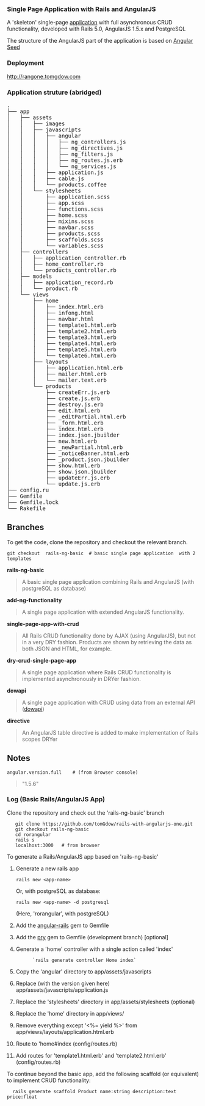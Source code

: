 
### Single Page Application with Rails and AngularJS

A 'skeleton' single-page [application](http://rangone.tomgdow.com)  with full asynchronous CRUD functionality, developed with
 Rails 5.0, AngularJS 1.5.x  and PostgreSQL

The structure of the AngularJS part of the application is based on [Angular Seed](https://github.com/angular/angular-seed)

### Deployment

 http://rangone.tomgdow.com

### Application struture (abridged) 

<pre>
.
├── app
│   ├── assets
│   │   ├── images
│   │   ├── javascripts
│   │   │   ├── angular
│   │   │   │   ├── ng_controllers.js
│   │   │   │   ├── ng_directives.js
│   │   │   │   ├── ng_filters.js
│   │   │   │   ├── ng_routes.js.erb
│   │   │   │   └── ng_services.js
│   │   │   ├── application.js
│   │   │   ├── cable.js
│   │   │   └── products.coffee
│   │   └── stylesheets
│   │       ├── application.scss
│   │       ├── app.scss
│   │       ├── functions.scss
│   │       ├── home.scss
│   │       ├── mixins.scss
│   │       ├── navbar.scss
│   │       ├── products.scss
│   │       ├── scaffolds.scss
│   │       └── variables.scss
│   ├── controllers
│   │   ├── application_controller.rb
│   │   ├── home_controller.rb
│   │   └── products_controller.rb
│   ├── models
│   │   ├── application_record.rb
│   │   └── product.rb
│   └── views
│       ├── home
│       │   ├── index.html.erb
│       │   ├── infong.html
│       │   ├── navbar.html
│       │   ├── template1.html.erb
│       │   ├── template2.html.erb
│       │   ├── template3.html.erb
│       │   ├── template4.html.erb
│       │   ├── template5.html.erb
│       │   └── template6.html.erb
│       ├── layouts
│       │   ├── application.html.erb
│       │   ├── mailer.html.erb
│       │   └── mailer.text.erb
│       └── products
│           ├── createErr.js.erb
│           ├── create.js.erb
│           ├── destroy.js.erb
│           ├── edit.html.erb
│           ├── _editPartial.html.erb
│           ├── _form.html.erb
│           ├── index.html.erb
│           ├── index.json.jbuilder
│           ├── new.html.erb
│           ├── _newPartial.html.erb
│           ├── _noticeBanner.html.erb
│           ├── _product.json.jbuilder
│           ├── show.html.erb
│           ├── show.json.jbuilder
│           ├── updateErr.js.erb
│           └── update.js.erb
├── config.ru
├── Gemfile
├── Gemfile.lock
└── Rakefile
</pre>

## Branches

To get the code, clone the repository and checkout the relevant branch.

    git checkout  rails-ng-basic  # basic single page application  with 2 templates


**rails-ng-basic**

> A basic single page application combining Rails and AngularJS (with postgreSQL as database)

**add-ng-functionality**

> A single page application with extended AngularJS functionality.

**single-page-app-with-crud**

> All Rails CRUD functionality done by AJAX (using AngularJS), but not in a  very DRY fashion. Products are shown
> by retrieving the data as both JSON and HTML, for example. 

**dry-crud-single-page-app**

> A single page application where  Rails CRUD functionality is implemented asynchronously in DRYer fashion. 

**dowapi**

> A single page application with CRUD using data from an external API ([dowapi](http://dowapi.tomgdow.com))

**directive**
  
  >An AngularJS table directive is added to make implementation of Rails scopes DRYer

## Notes

    angular.version.full    # (from Browser console)

> "1.5.6"

### Log (Basic Rails/AngularJS App)

  Clone the repository and check out the 'rails-ng-basic' branch

       git clone https://github.com/tomGdow/rails-with-angularjs-one.git
       git checkout rails-ng-basic
       cd rorangular
       rails s
       localhost:3000   # from browser

  To generate a Rails/AngularJS app based on 'rails-ng-basic' 

1.    Generate a new rails app 

      `rails new <app-name>`

      Or, with postgreSQL as database:

      `rails new <app-name> -d postgresql` 

      (Here, 'rorangular', with postgreSQL) 

2.    Add the [angular-rails](https://rubygems.org/gems/angularjs-rails/) gem to Gemfile
3.    Add the [pry](https://github.com/rweng/pry-rails) gem to Gemfile (development branch) [optional]
4.    Generate a 'home' controller with a single action called 'index'

                `rails generate controller Home index`

5.    Copy the 'angular' directory to app/assets/javascripts
6.    Replace (with the version given here) app/assets/javascripts/application.js
7.    Replace the 'stylesheets' directory in app/assets/stylesheets (optional)
8.    Replace the 'home' directory in app/views/
9.    Remove everything except '<%= yield %>' from app/views/layouts/application.html.erb
10.    Route to 'home#index (config/routes.rb)

11.    Add routes for 'template1.html.erb' and 'template2.html.erb' (config/routes.rb)

 To continue beyond the basic app, add the following scaffold (or equivalent)
      to implement CRUD functionality: 

      rails generate scaffold Product name:string description:text price:float


